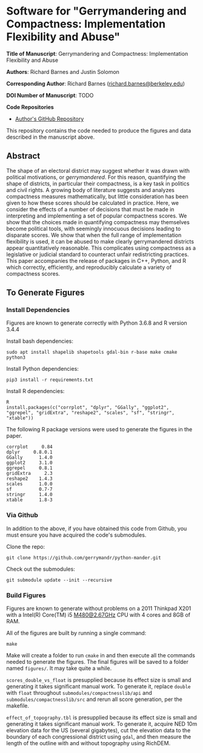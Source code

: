 Software for "Gerrymandering and Compactness: Implementation Flexibility and Abuse"
===================================================================================

**Title of Manuscript**:
Gerrymandering and Compactness: Implementation Flexibility and Abuse

**Authors**: Richard Barnes and Justin Solomon

**Corresponding Author**: Richard Barnes (richard.barnes@berkeley.edu)

**DOI Number of Manuscript**: TODO

**Code Repositories**
 * [Author's GitHub Repository](https://github.com/r-barnes/Barnes2019-compactness-flexibility)

This repository contains the code needed to produce the figures and data
described in the manuscript above.



Abstract
--------

The shape of an electoral district may suggest whether it was drawn with
political motivations, or _gerrymandered_. For this reason, quantifying the
shape of districts, in particular their compactness, is a key task in politics
and civil rights. A growing body of literature suggests and analyzes compactness
measures mathematically, but little consideration has been given to how these
scores should be calculated in practice. Here, we consider the effects of a
number of decisions that must be made in interpreting and implementing a set of
popular compactness scores. We show that the choices made in quantifying
compactness may themselves become political tools, with seemingly innocuous
decisions leading to disparate scores. We show that when the full range of
implementation flexibility is used, it can be abused to make clearly
gerrymandered districts appear quantitatively reasonable. This complicates using
compactness as a legislative or judicial standard to counteract unfair
redistricting practices. This paper accompanies the release of packages in C++,
Python, and R which correctly, efficiently, and reproducibly calculate a variety
of compactness scores.



To Generate Figures
-------------------

### Install Dependencies

Figures are known to generate correctly with Python 3.6.8 and R version 3.4.4

Install bash dependencies:

    sudo apt install shapelib shapetools gdal-bin r-base make cmake python3

Install Python dependencies:

    pip3 install -r requirements.txt

Install R dependencies:

    R
    install.packages(c("corrplot", "dplyr", "GGally", "ggplot2", "ggrepel", "gridExtra", "reshape2", "scales", "sf", "stringr", "xtable"))

The following R package versions were used to generate the figures in the paper.

    corrplot     0.84
    dplyr     0.8.0.1
    GGally      1.4.0
    ggplot2     3.1.0
    ggrepel     0.8.1
    gridExtra     2.3
    reshape2    1.4.3
    scales      1.0.0
    sf          0.7-7
    stringr     1.4.0
    xtable      1.8-3

### Via Github

In addition to the above, if you have obtained this code from Github, you must ensure you have acquired the code's submodules.

Clone the repo:

    git clone https://github.com/gerrymandr/python-mander.git

Check out the submodules:

    git submodule update --init --recursive

### Build Figures

Figures are known to generate without problems on a 2011 Thinkpad X201 with a Intel(R) Core(TM) i5 M480@2.67GHz CPU with 4 cores and 8GB of RAM.

All of the figures are built by running a single command:

    make

Make will create a folder to run `cmake` in and then execute all the commands needed to generate the figures. The final figures will be saved to a folder named `figures/`. It may take quite a while.

`scores_double_vs_float` is presupplied because its effect size is small and generating it takes significant manual work. To generate it, replace `double` with `float` throughout `submodules/compactnesslib/api` and `submodules/compactnesslib/src` and rerun all score generation, per the makefile.

`effect_of_topography.tbl` is presupplied because its effect size is small and generating it takes significant manual work. To generate it, acquire NED 10m elevation data for the US (several gigabytes), cut the elevation data to the boundary of each congressional district using `gdal`, and then measure the length of the outline with and without topography using RichDEM.
